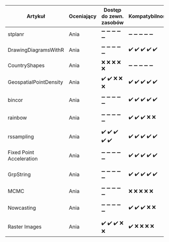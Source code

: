 | Artykuł | Oceniający | Dostęp do zewn. zasobów | Kompatybilność | Kwestie graficzne | Dodatkowa konf | Wpływ losowości | Dostępność kodów |
| ------- | ---------- | ----------------------- | -------------- | ----------------- | -------------- | --------------- | -----------------|
| stplanr | Ania | :heavy_minus_sign: :heavy_minus_sign: :heavy_minus_sign: :heavy_minus_sign: :heavy_minus_sign: | :heavy_minus_sign: :heavy_minus_sign: :heavy_minus_sign: :heavy_minus_sign: :heavy_minus_sign: | :heavy_minus_sign: :heavy_minus_sign: :heavy_minus_sign: :heavy_minus_sign: :heavy_minus_sign: | :x: :x: :x: :x: :x: | :heavy_minus_sign: :heavy_minus_sign: :heavy_minus_sign: :heavy_minus_sign: :heavy_minus_sign: | :heavy_check_mark: :heavy_check_mark: :heavy_check_mark: :heavy_check_mark: :heavy_check_mark:|
| DrawingDiagramsWithR | Ania | :heavy_minus_sign: :heavy_minus_sign: :heavy_minus_sign: :heavy_minus_sign: :heavy_minus_sign: | :heavy_check_mark: :heavy_check_mark: :heavy_check_mark: :heavy_check_mark: :heavy_check_mark: | :heavy_check_mark: :heavy_check_mark: :x: :x: :x: | :heavy_check_mark: :x: :x: :x: :x: | :heavy_minus_sign: :heavy_minus_sign: :heavy_minus_sign: :heavy_minus_sign: :heavy_minus_sign: | :heavy_check_mark: :heavy_check_mark: :heavy_check_mark: :heavy_check_mark: :heavy_check_mark: |
| CountryShapes | Ania | :x: :x: :x: :x: :x: | :heavy_minus_sign: :heavy_minus_sign: :heavy_minus_sign: :heavy_minus_sign: :heavy_minus_sign: | :heavy_minus_sign: :heavy_minus_sign: :heavy_minus_sign: :heavy_minus_sign: :heavy_minus_sign: | :heavy_minus_sign: :heavy_minus_sign: :heavy_minus_sign: :heavy_minus_sign: :heavy_minus_sign: | :heavy_minus_sign: :heavy_minus_sign: :heavy_minus_sign: :heavy_minus_sign: :heavy_minus_sign: | :heavy_check_mark: :heavy_check_mark: :heavy_check_mark: :heavy_check_mark: :heavy_check_mark: |
| GeospatialPointDensity | Ania | :heavy_check_mark: :heavy_check_mark: :x: :x: :x: | :heavy_check_mark: :heavy_check_mark: :heavy_check_mark: :heavy_check_mark: :heavy_check_mark: | :heavy_check_mark: :heavy_check_mark: :heavy_check_mark: :heavy_check_mark: :heavy_check_mark: | :heavy_check_mark: :heavy_check_mark: :heavy_check_mark: :heavy_check_mark: :x: | :heavy_minus_sign: :heavy_minus_sign: :heavy_minus_sign: :heavy_minus_sign: :heavy_minus_sign: | :heavy_check_mark: :heavy_check_mark: :heavy_check_mark: :heavy_check_mark: :heavy_check_mark: |
| bincor | Ania | :heavy_minus_sign: :heavy_minus_sign: :heavy_minus_sign: :heavy_minus_sign: :heavy_minus_sign: | :heavy_check_mark: :heavy_check_mark: :heavy_check_mark: :heavy_check_mark: :heavy_check_mark: | :heavy_check_mark: :heavy_check_mark: :heavy_check_mark: :heavy_check_mark: :x: | :heavy_minus_sign: :heavy_minus_sign: :heavy_minus_sign: :heavy_minus_sign: :heavy_minus_sign: |  :heavy_minus_sign: :heavy_minus_sign: :heavy_minus_sign: :heavy_minus_sign: :heavy_minus_sign: | :heavy_check_mark: :heavy_check_mark: :heavy_check_mark: :heavy_check_mark: :heavy_check_mark: |
| rainbow | Ania | :heavy_minus_sign: :heavy_minus_sign: :heavy_minus_sign: :heavy_minus_sign: :heavy_minus_sign: | :heavy_check_mark: :heavy_check_mark: :heavy_check_mark: :x: :x: | :heavy_check_mark: :heavy_check_mark: :heavy_check_mark: :heavy_check_mark: :heavy_check_mark: | :heavy_check_mark: :heavy_check_mark: :heavy_check_mark: :heavy_check_mark: :heavy_check_mark: | :heavy_minus_sign: :heavy_minus_sign: :heavy_minus_sign: :heavy_minus_sign: :heavy_minus_sign: | :heavy_check_mark: :heavy_check_mark: :heavy_check_mark: :heavy_check_mark: :heavy_check_mark: |
| rssampling | Ania | :heavy_check_mark: :heavy_check_mark: :heavy_check_mark: :heavy_check_mark: :heavy_check_mark: | :heavy_check_mark: :heavy_check_mark: :heavy_check_mark: :heavy_check_mark: :heavy_check_mark: | :heavy_check_mark: :heavy_check_mark: :heavy_check_mark: :heavy_check_mark: :x: | :heavy_minus_sign: :heavy_minus_sign: :heavy_minus_sign: :heavy_minus_sign: :heavy_minus_sign: | :x: :x: :x: :x: :x: | :heavy_check_mark: :heavy_check_mark: :heavy_check_mark: :heavy_check_mark: :heavy_check_mark: |
 | Fixed Point Acceleration | Ania | :heavy_minus_sign: :heavy_minus_sign: :heavy_minus_sign: :heavy_minus_sign: :heavy_minus_sign: | :heavy_check_mark: :heavy_check_mark: :heavy_check_mark: :heavy_check_mark: :heavy_check_mark: | :heavy_check_mark: :heavy_check_mark: :heavy_check_mark: :heavy_check_mark: :heavy_check_mark: | :heavy_check_mark: :heavy_check_mark: :heavy_check_mark: :heavy_check_mark: :heavy_check_mark: | :heavy_check_mark: :heavy_check_mark: :heavy_check_mark: :heavy_check_mark: :heavy_check_mark: | :heavy_check_mark: :heavy_check_mark: :heavy_check_mark: :x: :x: |
 | GrpString | Ania | :heavy_minus_sign: :heavy_minus_sign: :heavy_minus_sign: :heavy_minus_sign: :heavy_minus_sign: | :heavy_check_mark: :heavy_check_mark: :heavy_check_mark: :heavy_check_mark: :heavy_check_mark: | :heavy_check_mark: :heavy_check_mark: :heavy_check_mark: :heavy_check_mark: :x: | :heavy_check_mark: :heavy_check_mark: :heavy_check_mark: :heavy_check_mark: :heavy_check_mark: | :heavy_check_mark: :heavy_check_mark: :heavy_check_mark: :heavy_check_mark: :x: | :heavy_check_mark: :heavy_check_mark: :heavy_check_mark: :heavy_check_mark: :heavy_check_mark: |
 | MCMC | Ania | :heavy_minus_sign: :heavy_minus_sign: :heavy_minus_sign: :heavy_minus_sign: :heavy_minus_sign: | :x: :x: :x: :x: :x: | :heavy_minus_sign: :heavy_minus_sign: :heavy_minus_sign: :heavy_minus_sign: :heavy_minus_sign: | :heavy_check_mark: :x: :x: :x: :x: | :heavy_minus_sign: :heavy_minus_sign: :heavy_minus_sign: :heavy_minus_sign: :heavy_minus_sign: | :heavy_check_mark: :heavy_check_mark: :heavy_check_mark: :heavy_check_mark: :x: |
 | Nowcasting | Ania | :heavy_minus_sign: :heavy_minus_sign: :heavy_minus_sign: :heavy_minus_sign: :heavy_minus_sign: | :heavy_check_mark: :heavy_check_mark: :heavy_check_mark: :x: :x: | :heavy_check_mark: :heavy_check_mark: :heavy_check_mark: :heavy_check_mark: :x: | :heavy_check_mark: :heavy_check_mark: :heavy_check_mark: :heavy_check_mark: :heavy_check_mark: | :heavy_check_mark: :heavy_check_mark: :heavy_check_mark: :heavy_check_mark: :heavy_check_mark: | :heavy_check_mark: :heavy_check_mark: :heavy_check_mark: :heavy_check_mark: :x: |
 | Raster Images | Ania | :heavy_check_mark: :heavy_check_mark: :heavy_check_mark: :x: :x: | :heavy_check_mark: :x: :x: :x: :x: | :heavy_check_mark: :heavy_check_mark: :heavy_check_mark: :heavy_check_mark: :heavy_check_mark: | :heavy_check_mark: :heavy_check_mark: :heavy_check_mark: :heavy_check_mark: :heavy_check_mark: | :heavy_check_mark: :heavy_check_mark: :heavy_check_mark: :heavy_check_mark: :heavy_check_mark: | :heavy_check_mark: :heavy_check_mark: :heavy_check_mark: :heavy_check_mark: :heavy_check_mark: |
